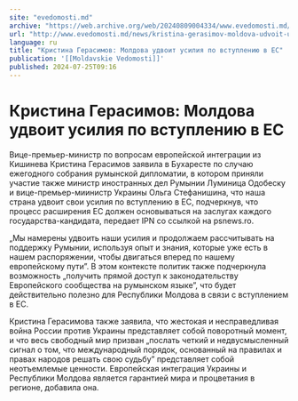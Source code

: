 ```yaml
---
site: "evedomosti.md"
archive: "https://web.archive.org/web/20240809004334/www.evedomosti.md/news/kristina-gerasimov-moldova-udvoit-usiliya-po-vstupleniyu-v-e"
url: "http://www.evedomosti.md/news/kristina-gerasimov-moldova-udvoit-usiliya-po-vstupleniyu-v-e"
language: ru
title: "Кристина Герасимов: Молдова удвоит усилия по вступлению в ЕС"
publication: '[[Moldavskie Vedomosti]]'
published: 2024-07-25T09:16
---
```


# Кристина Герасимов: Молдова удвоит усилия по вступлению в ЕС

Вице-премьер-министр по вопросам европейской интеграции из Кишинева Кристина Герасимов заявила в Бухаресте по случаю ежегодного собрания румынской дипломатии, в котором приняли участие также министр иностранных дел Румынии Луминица Одобеску и вице-премьер-миинистр Украины Ольга Стефанишина, что наша страна удвоит свои усилия по вступлению в ЕС, подчеркнув, что процесс расширения ЕС должен основываться на заслугах каждого государства-кандидата, передает IPN со ссылкой на psnews.ro.

„Мы намерены удвоить наши усилия и продолжаем рассчитывать на поддержку Румынии, используя опыт и знания, которые уже есть в нашем распоряжении, чтобы двигаться вперед по нашему европейскому пути”. В этом контексте политик также подчеркнула возможность „получить прямой доступ к законодательству Европейского сообщества на румынском языке”, что будет действительно полезно для Республики Молдова в связи с вступлением в ЕС.

Кристина Герасимова также заявила, что жестокая и несправедливая война России против Украины представляет собой поворотный момент, и что весь свободный мир призван „послать четкий и недвусмысленный сигнал о том, что международный порядок, основанный на правилах и правах народов решать свою судьбу” представляет собой неотъемлемые ценности. Европейская интеграция Украины и Республики Молдова является гарантией мира и процветания в регионе, добавила она.